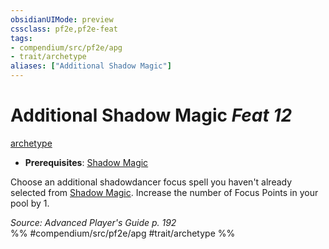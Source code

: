 ```yaml
---
obsidianUIMode: preview
cssclass: pf2e,pf2e-feat
tags:
- compendium/src/pf2e/apg
- trait/archetype
aliases: ["Additional Shadow Magic"]
---
```

# Additional Shadow Magic  *Feat 12*  
[archetype](archetype.md "Archetype Feat Trait")  

- **Prerequisites**: [Shadow Magic](shadow-magic-apg.md)

Choose an additional shadowdancer focus spell you haven't already selected from [Shadow Magic](shadow-magic-apg.md). Increase the number of Focus Points in your pool by 1.

*Source: Advanced Player's Guide p. 192*  
%% #compendium/src/pf2e/apg #trait/archetype %%